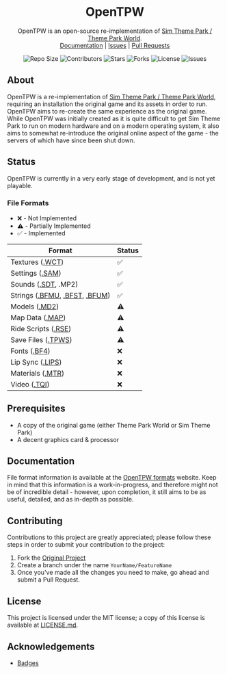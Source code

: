 <p align="center">
    <h1 align="center">
        OpenTPW
    </h1>
    <p align="center">
        OpenTPW is an open-source re-implementation of <a href="https://en.wikipedia.org/wiki/Theme_Park_World">Sim Theme Park / Theme Park World</a>.
        <br>
        <a href="https://opentpw.gu3.me/formats/">Documentation</a> |
        <a href="https://github.com/ThemeParkWorld/OpenTPW/issues">Issues</a> |
        <a href="https://github.com/ThemeParkWorld/OpenTPW/pulls">Pull Requests</a>
    </p>
    <p align="center">
        <img src="https://img.shields.io/github/repo-size/ThemeParkWorld/OpenTPW?style=flat-square" alt="Repo Size">
        <img src="https://img.shields.io/github/contributors/ThemeParkWorld/OpenTPW?style=flat-square" alt="Contributors">
        <img src="https://img.shields.io/github/stars/ThemeParkWorld/OpenTPW?style=flat-square" alt="Stars"> 
        <img src="https://img.shields.io/github/forks/ThemeParkWorld/OpenTPW?style=flat-square" alt="Forks">
        <img src="https://img.shields.io/github/license/ThemeParkWorld/OpenTPW?style=flat-square" alt="License">
        <img src="https://img.shields.io/github/issues/ThemeParkWorld/OpenTPW?style=flat-square" alt="Issues">
    </p>
</p>

## About

OpenTPW is a re-implementation of [Sim Theme Park / Theme Park World](https://en.wikipedia.org/wiki/Theme_Park_World), requiring an installation the original game and its assets in order to run. OpenTPW aims to re-create the same experience as the original game. While OpenTPW was initially created as it is quite difficult to get Sim Theme Park to run on modern hardware and on a modern operating system, it also aims to somewhat re-introduce the original online aspect of the game - the servers of which have since been shut down.

## Status

OpenTPW is currently in a very early stage of development, and is not yet playable.

### File Formats

- ❌ - Not Implemented
- ⚠️ - Partially Implemented
- ✅ - Implemented

| Format                                                  | Status |
|---------------------------------------------------------|--------|
| Textures ([.WCT](https://opentpw.gu3.me/formats/wct.html))                    | ✅     |
| Settings ([.SAM](https://opentpw.gu3.me/formats/sam.html))                    | ✅     |
| Sounds ([.SDT](https://opentpw.gu3.me/formats/sdt.html), .MP2)         | ✅     |
| Strings ([.BFMU](https://opentpw.gu3.me/formats/bfmu.html), [.BFST](https://opentpw.gu3.me/formats/bfst.html), [.BFUM](https://opentpw.gu3.me/formats/bfum.html)) | ✅     |
| Models ([.MD2](https://opentpw.gu3.me/formats/m3d2.html))                      | ⚠️     |
| Map Data ([.MAP](https://opentpw.gu3.me/formats/map.html))                    | ⚠️     |
| Ride Scripts ([.RSE](https://opentpw.gu3.me/formats/rsse.html))                | ⚠️     |
| Save Files ([.TPWS](https://opentpw.gu3.me/formats/tpws-ints-lays.html))                | ⚠️     |
| Fonts ([.BF4](https://opentpw.gu3.me/formats/bf4.html))                      | ❌     |
| Lip Sync ([.LIPS](https://opentpw.gu3.me/formats/lips.html))                  | ❌     |
| Materials ([.MTR](https://opentpw.gu3.me/formats/mtr.html))                   | ❌     |
| Video ([.TQI](https://opentpw.gu3.me/formats/tqi.html))                       | ❌     |

## Prerequisites

- A copy of the original game (either Theme Park World or Sim Theme Park)
- A decent graphics card & processor

## Documentation

File format information is available at the [OpenTPW formats](https://opentpw.gu3.me/formats/) website. Keep in mind that this information is a work-in-progress, and therefore might not be of incredible detail - however, upon completion, it still aims to be as useful, detailed, and as in-depth as possible.

## Contributing

Contributions to this project are greatly appreciated; please follow these steps in order to submit your contribution to the project:

1. Fork the [Original Project](https://github.com/ThemeParkWorld/OpenTPW)
2. Create a branch under the name `YourName/FeatureName`
3. Once you've made all the changes you need to make, go ahead and submit a Pull Request.

## License

This project is licensed under the MIT license; a copy of this license is available at [LICENSE.md](https://github.com/ThemeParkWorld/OpenTPW/blob/main/LICENSE.md).

## Acknowledgements
* [Badges](https://shields.io)
